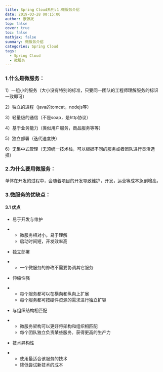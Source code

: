 ```yaml
---
title: Spring Cloud系列:1.微服务介绍
date: 2019-03-28 00:15:00
author: 康源晟
top: false
cover: true
toc: false
mathjax: false
summary: 微服务介绍
categories: Spring Cloud
tags:
  - Spring Cloud
  - 微服务
---
```


### 1.什么是微服务：

1）一组小的服务（大小没有特别的标准，只要同一团队的工程师理解服务的标识一致即可）

2）独立的进程（java的tomcat，nodejs等）

3）轻量级的通信（不是soap，是http协议）

4）基于业务能力（类似用户服务，商品服务等等）

5）独立部署（迭代速度快）

6）无集中式管理（无须统一技术栈，可以根据不同的服务或者团队进行灵活选择）



### 2.为什么要用微服务：

单体在开发的过程中，会随着项目的开发导致维护，开发，运营等成本急剧增高。



### 3.微服务的优缺点：

#### 3.1 优点

- 易于开发与维护

- - 微服务相对小，易于理解
  - 启动时间短，开发效率高

- 独立部署

- - 一个微服务的修改不需要协调其它服务

- 伸缩性强

- - 每个服务都可以在横向和纵向上扩展
  - 每个服务都可按硬件资源的需求进行独立扩容

- 与组织结构相匹配

- - 微服务架构可以更好将架构和组织相匹配
  - 每个团队独立负责某些服务，获得更高的生产力

- 技术异构性

- - 使用最适合该服务的技术
  - 降低尝试新技术的成本